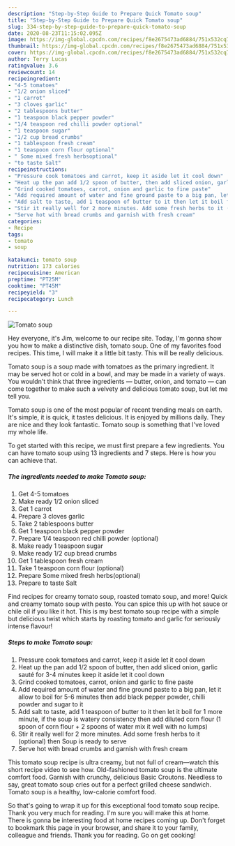 ```yaml
---
description: "Step-by-Step Guide to Prepare Quick Tomato soup"
title: "Step-by-Step Guide to Prepare Quick Tomato soup"
slug: 334-step-by-step-guide-to-prepare-quick-tomato-soup
date: 2020-08-23T11:15:02.095Z
image: https://img-global.cpcdn.com/recipes/f8e2675473ad6884/751x532cq70/tomato-soup-recipe-main-photo.jpg
thumbnail: https://img-global.cpcdn.com/recipes/f8e2675473ad6884/751x532cq70/tomato-soup-recipe-main-photo.jpg
cover: https://img-global.cpcdn.com/recipes/f8e2675473ad6884/751x532cq70/tomato-soup-recipe-main-photo.jpg
author: Terry Lucas
ratingvalue: 3.6
reviewcount: 14
recipeingredient:
- "4-5 tomatoes"
- "1/2 onion sliced"
- "1 carrot"
- "3 cloves garlic"
- "2 tablespoons butter"
- "1 teaspoon black pepper powder"
- "1/4 teaspoon red chilli powder optional"
- "1 teaspoon sugar"
- "1/2 cup bread crumbs"
- "1 tablespoon fresh cream"
- "1 teaspoon corn flour optional"
- " Some mixed fresh herbsoptional"
- "to taste Salt"
recipeinstructions:
- "Pressure cook tomatoes and carrot, keep it aside let it cool down"
- "Heat up the pan add 1/2 spoon of butter, then add sliced onion, garlic sauté for 3-4 minutes keep it aside let it cool down"
- "Grind cooked tomatoes, carrot, onion and garlic to fine paste"
- "Add required amount of water and fine ground paste to a big pan, let it allow to boil for 5-6 minutes then add black pepper powder, chilli powder and sugar to it"
- "Add salt to taste, add 1 teaspoon of butter to it then let it boil for 1 more minute, if the soup is watery consistency then add diluted corn flour (1 spoon of corn flour + 2 spoons of water mix it well with no lumps)"
- "Stir it really well for 2 more minutes. Add some fresh herbs to it (optional) then Soup is ready to serve"
- "Serve hot with bread crumbs and garnish with fresh cream"
categories:
- Recipe
tags:
- tomato
- soup

katakunci: tomato soup 
nutrition: 173 calories
recipecuisine: American
preptime: "PT25M"
cooktime: "PT45M"
recipeyield: "3"
recipecategory: Lunch

---
```



![Tomato soup](https://img-global.cpcdn.com/recipes/f8e2675473ad6884/751x532cq70/tomato-soup-recipe-main-photo.jpg)

Hey everyone, it's Jim, welcome to our recipe site. Today, I'm gonna show you how to make a distinctive dish, tomato soup. One of my favorites food recipes. This time, I will make it a little bit tasty. This will be really delicious.

Tomato soup is a soup made with tomatoes as the primary ingredient. It may be served hot or cold in a bowl, and may be made in a variety of ways. You wouldn&#39;t think that three ingredients — butter, onion, and tomato — can come together to make such a velvety and delicious tomato soup, but let me tell you.

Tomato soup is one of the most popular of recent trending meals on earth. It's simple, it is quick, it tastes delicious. It is enjoyed by millions daily. They are nice and they look fantastic. Tomato soup is something that I've loved my whole life.


To get started with this recipe, we must first prepare a few ingredients. You can have tomato soup using 13 ingredients and 7 steps. Here is how you can achieve that.

<!--inarticleads1-->

##### The ingredients needed to make Tomato soup:

1. Get 4-5 tomatoes
1. Make ready 1/2 onion sliced
1. Get 1 carrot
1. Prepare 3 cloves garlic
1. Take 2 tablespoons butter
1. Get 1 teaspoon black pepper powder
1. Prepare 1/4 teaspoon red chilli powder (optional)
1. Make ready 1 teaspoon sugar
1. Make ready 1/2 cup bread crumbs
1. Get 1 tablespoon fresh cream
1. Take 1 teaspoon corn flour (optional)
1. Prepare  Some mixed fresh herbs(optional)
1. Prepare to taste Salt


Find recipes for creamy tomato soup, roasted tomato soup, and more! Quick and creamy tomato soup with pesto. You can spice this up with hot sauce or chile oil if you like it hot. This is my best tomato soup recipe with a simple but delicious twist which starts by roasting tomato and garlic for seriously intense flavour! 

<!--inarticleads2-->

##### Steps to make Tomato soup:

1. Pressure cook tomatoes and carrot, keep it aside let it cool down
1. Heat up the pan add 1/2 spoon of butter, then add sliced onion, garlic sauté for 3-4 minutes keep it aside let it cool down
1. Grind cooked tomatoes, carrot, onion and garlic to fine paste
1. Add required amount of water and fine ground paste to a big pan, let it allow to boil for 5-6 minutes then add black pepper powder, chilli powder and sugar to it
1. Add salt to taste, add 1 teaspoon of butter to it then let it boil for 1 more minute, if the soup is watery consistency then add diluted corn flour (1 spoon of corn flour + 2 spoons of water mix it well with no lumps)
1. Stir it really well for 2 more minutes. Add some fresh herbs to it (optional) then Soup is ready to serve
1. Serve hot with bread crumbs and garnish with fresh cream


This tomato soup recipe is ultra creamy, but not full of cream—watch this short recipe video to see how. Old-fashioned tomato soup is the ultimate comfort food. Garnish with crunchy, delicious Basic Croutons. Needless to say, great tomato soup cries out for a perfect grilled cheese sandwich. Tomato soup is a healthy, low-calorie comfort food. 

So that's going to wrap it up for this exceptional food tomato soup recipe. Thank you very much for reading. I'm sure you will make this at home. There is gonna be interesting food at home recipes coming up. Don't forget to bookmark this page in your browser, and share it to your family, colleague and friends. Thank you for reading. Go on get cooking!
